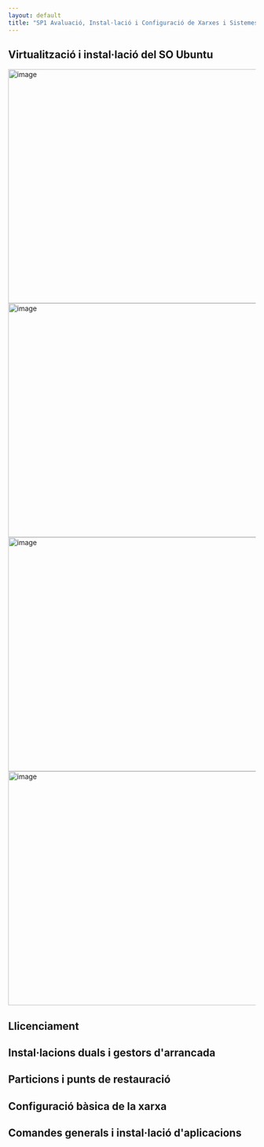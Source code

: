 ```yaml
---
layout: default
title: "SP1 Avaluació, Instal·lació i Configuració de Xarxes i Sistemes Operatius"
---
```


## Virtualització i instal·lació del SO Ubuntu

<img width="879" height="476" alt="image" src="https://github.com/user-attachments/assets/f61a9e09-5e4c-491b-90d1-32e0988122b0" />

<img width="879" height="476" alt="image" src="https://github.com/user-attachments/assets/7495ae40-6674-4f06-bf4c-c3ab5f639630" />

<img width="879" height="476" alt="image" src="https://github.com/user-attachments/assets/c8d9af39-81cf-4ed1-8c75-a5ce6abff082" />

<img width="879" height="476" alt="image" src="https://github.com/user-attachments/assets/3b8de964-8e64-418e-b752-0d86aad15398" />










## Llicenciament




## Instal·lacions duals i gestors d'arrancada



## Particions i punts de restauració




## Configuració bàsica de la xarxa






## Comandes generals i instal·lació d'aplicacions
